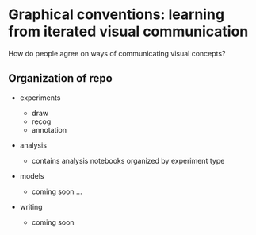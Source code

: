 # Graphical conventions: learning from iterated visual communication
How do people agree on ways of communicating visual concepts?

## Organization of repo

- experiments
  - draw
  - recog
  - annotation

- analysis
  - contains analysis notebooks organized by experiment type

- models
  - coming soon ...

- writing
  - coming soon

